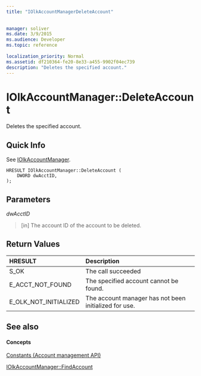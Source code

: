 ```yaml
---
title: "IOlkAccountManagerDeleteAccount"
 
 
manager: soliver
ms.date: 3/9/2015
ms.audience: Developer
ms.topic: reference
 
localization_priority: Normal
ms.assetid: df210364-fe20-8e33-a455-9902f04ec739
description: "Deletes the specified account."
---
```


# IOlkAccountManager::DeleteAccount

Deletes the specified account.
  
## Quick Info

See [IOlkAccountManager](iolkaccountmanager.md).
  
```
HRESULT IOlkAccountManager::DeleteAccount (  
    DWORD dwAcctID, 
);
```

## Parameters

 _dwAcctID_
  
> [in] The account ID of the account to be deleted.
    
## Return Values

|**HRESULT**|**Description**|
|:-----|:-----|
|S_OK  <br/> |The call succeeded  <br/> |
|E_ACCT_NOT_FOUND  <br/> |The specified account cannot be found.  <br/> |
|E_OLK_NOT_INITIALIZED  <br/> |The account manager has not been initialized for use.  <br/> |
   
## See also

#### Concepts

[Constants (Account management API)](constants-account-management-api.md)
  
[IOlkAccountManager::FindAccount](iolkaccountmanager-findaccount.md)


